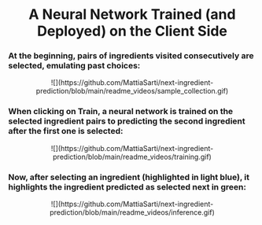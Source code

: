 <h1 align="center">A Neural Network Trained (and Deployed) on the Client Side</h1>


<!-- <p align="center">
    <img src="https://github.com/MattiaSarti/next-ingredient-prediction/blob/main/readme_pictures/outdated-screenshot.png" alt="...loading..."  width="1200"/>
</p> -->


### At the beginning, pairs of ingredients visited consecutively are selected, emulating past choices:
<p align="center">
    ![](https://github.com/MattiaSarti/next-ingredient-prediction/blob/main/readme_videos/sample_collection.gif)
</p>

### When clicking on **Train**, a neural network is trained on the selected ingredient pairs to predicting the second ingredient after the first one is selected:
<p align="center">
    ![](https://github.com/MattiaSarti/next-ingredient-prediction/blob/main/readme_videos/training.gif)
</p>

### Now, after selecting an ingredient (highlighted in light blue), it highlights the ingredient predicted as selected next in green:
<p align="center">
    ![](https://github.com/MattiaSarti/next-ingredient-prediction/blob/main/readme_videos/inference.gif)
</p>
